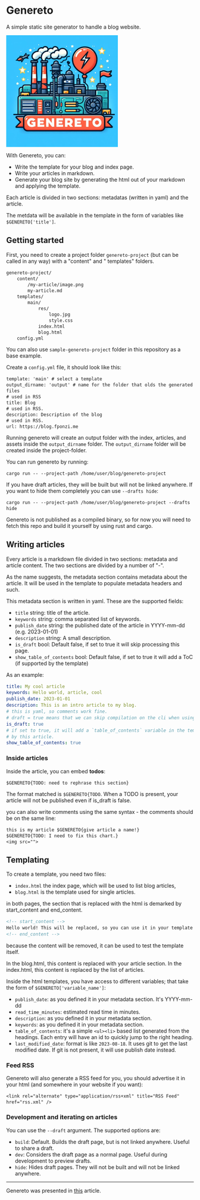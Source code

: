 # Genereto

A simple static site generator to handle a blog website.

[<img src="https://github.com/FedericoPonzi/genereto/raw/main/assets/genereto-logo.jpg" width="300" align="center">](https://github.com/FedericoPonzi/genereto/raw/main/assets/genereto-logo.jpg)

With Genereto, you can:

* Write the template for your blog and index page.
* Write your articles in markdown.
* Generate your blog site by generating the html out of your markdown and applying the template.

Each article is divided in two sections: metadatas (written in yaml) and the article.

The metdata will be available in the template in the form of variables like `$GENERETO['title']`.

## Getting started

First, you need to create a project folder `genereto-project` (but can be called in any way) with a "content" and "
templates" folders.

```
genereto-project/
    content/
        /my-article/image.png
        my-article.md
    templates/
        main/
            res/
                logo.jpg
                style.css
            index.html
            blog.html
    config.yml
```

You can also use `sample-genereto-project` folder in this repository as a base example.

Create a `config.yml` file, it should look like this:

```
template: 'main' # select a template
output_dirname: 'output' # name for the folder that olds the generated files
# used in RSS
title: Blog
# used in RSS.
description: Description of the blog
# used in RSS.
url: https://blog.fponzi.me
```

Running genereto will create an output folder with the index, articles, and assets inside the `output_dirname` folder.
The `output_dirname` folder will be created inside the project-folder.

You can run genereto by running:

```shell
cargo run -- --project-path /home/user/blog/genereto-project
```

If you have draft articles, they will be built but will not be linked anywhere. If you want to hide them completely you
can use `--drafts hide`:

```shell
cargo run -- --project-path /home/user/blog/genereto-project --drafts hide
```

Genereto is not published as a compiled binary,
so for now you will need to fetch this repo and build it yourself by using rust and cargo.

## Writing articles

Every article is a markdown file divided in two sections: metadata and article content. The two sections are divided by
a number of "-".

As the name suggests, the metadata section contains metadata about the article. It will be used in the template to
populate metadata headers and such.

This metadata section is written in yaml. These are the supported fields:

* `title` string: title of the article.
* `keywords` string: comma separated list of keywords.
* `publish_date` string: the published date of the article in YYYY-mm-dd (e.g. 2023-01-01)
* `description` string: A small description.
* `is_draft` bool: Default false, if set to true it will skip processing this page.
* `show_table_of_contents` bool: Default false, if set to true it will add a ToC (if supported by the template)

As an example:

```yaml
title: My cool article
keywords: Hello world, article, cool
publish_date: 2023-01-01
description: This is an intro article to my blog.
# this is yaml, so comments work fine.
# draft = true means that we can skip compilation on the cli when using --skip-drafts
is_draft: true
# if set to true, it will add a `table_of_contents` variable in the template with the table of contents generated
# by this article.
show_table_of_contents: true
```
### Inside articles
Inside the article, you can embed **todos**:

```
$GENERETO{TODO: need to rephrase this section}
```

The format matched is `$GENERETO{TODO`. When a TODO is present, your article will not be published even if is_draft is
false.

you can also write comments using the same syntax - the comments should be on the same line:

```
this is my article $GENERETO{give article a name!}
$GENERETO{TODO: I need to fix this chart.}
<img src="">
```

## Templating

To create a template, you need two files:

* `index.html` the index page, which will be used to list blog articles,
* `blog.html` is the template used for single articles.

in both pages, the section that is replaced with the html is demarked by start_content and end_content.

```html
<!-- start_content -->
Hello world! This will be replaced, so you can use it in your template to see how the final resul will look like!
<!-- end_content -->
```

because the content will be removed, it can be used to test the template itself.

In the blog.html, this content is replaced with your article section.
In the index.html, this content is replaced by the list of articles.

Inside the html templates, you have access to different variables; that take the form of `$GENERETO['variable_name']`:

* `publish_date`: as you defined it in your metadata section. It's YYYY-mm-dd
* `read_time_minutes`: estimated read time in minutes.
* `description`: as you defined it in your metadata section.
* `keywords`: as you defined it in your metadata section.
* `table_of_contents`: it's a simple `<ul><li>` based list generated from the headings. Each entry will have an id to
  quickly jump to the right heading.
* `last_modified_date`: format is like `2023-08-18`. It uses git to get the last modified date. If git is not present,
  it will use publish date instead.

### Feed RSS

Genereto will also generate a RSS feed for you, you should advertise it in your html (and somewhere in your website if
you want):

```
<link rel="alternate" type="application/rss+xml" title="RSS Feed" href="rss.xml" />
```

### Development and iterating on articles

You can use the `--draft` argument. The supported options are:

* `build`: Default. Builds the draft page, but is not linked anywhere. Useful to share a draft.
* `dev`: Considers the draft page as a normal page. Useful during development to preview drafts.
* `hide`: Hides draft pages. They will not be built and will not be linked anywhere.

----

Genereto was presented in [this](https://blog.fponzi.me/2023-05-19-one-complex-setup.html) article.